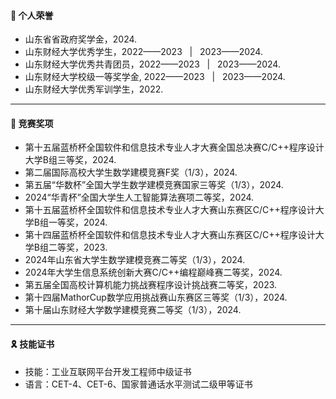 #### 🎀 个人荣誉
- 山东省省政府奖学金，2024.
- 山东财经大学优秀学生，2022——2023 &nbsp; | &nbsp; 2023——2024.
- 山东财经大学优秀共青团员，2022——2023 &nbsp; | &nbsp; 2023——2024.
- 山东财经大学校级一等奖学金, 2022——2023 &nbsp; | &nbsp; 2023——2024.
- 山东财经大学优秀军训学生，2022.
  
<hr>

#### 🥇 竞赛奖项
- 第十五届蓝桥杯全国软件和信息技术专业人才大赛全国总决赛C/C++程序设计大学B组三等奖，2024.
- 第二届国际高校大学生数学建模竞赛F奖（1/3），2024.
- 第五届“华数杯”全国大学生数学建模竞赛国家三等奖（1/3），2024.
- 2024“华青杯”全国大学生人工智能算法赛项二等奖，2024.
- 第十五届蓝桥杯全国软件和信息技术专业人才大赛山东赛区C/C++程序设计大学B组一等奖，2024.
- 第十四届蓝桥杯全国软件和信息技术专业人才大赛山东赛区C/C++程序设计大学B组二等奖，2023.
- 2024年山东省大学生数学建模竞赛二等奖（1/3），2024.
- 2024年大学生信息系统创新大赛C/C++编程巅峰赛二等奖，2024.
- 第五届全国高校计算机能力挑战赛程序设计挑战赛二等奖，2023.
- 第十四届MathorCup数学应用挑战赛山东赛区三等奖（1/3），2024.
- 第十届山东财经大学数学建模竞赛二等奖（1/3），2024.

<hr>

#### 🎗 技能证书
- 技能：工业互联网平台开发工程师中级证书
- 语言：CET-4、CET-6、国家普通话水平测试二级甲等证书
